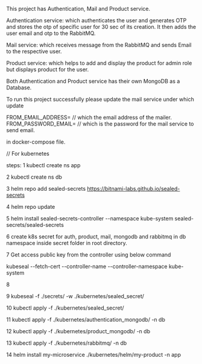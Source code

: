 This project has Authentication, Mail and Product service.

Authentication service: which authenticates the user and generates OTP and stores the otp of specific user for 30 sec of its creation. It then adds the user email and otp to the RabbitMQ.

Mail service: which receives message from the RabbitMQ and sends Email to the respective user.

Product service: which helps to add  and display the product for admin role  but displays product for the user.


Both Authentication and Product service has their own MongoDB as a Database.



To run this project successfully please update the mail service under which update  

FROM_EMAIL_ADDRESS=  // which the email address of the mailer.
FROM_PASSWORD_EMAIL=  // which is the password for the mail service to send email.

in docker-compose file.



// For kubernetes

steps:
1 kubectl create ns app

2 kubectl create ns db

3 helm repo add sealed-secrets https://bitnami-labs.github.io/sealed-secrets

4 helm repo update

5 helm install sealed-secrets-controller --namespace kube-system  sealed-secrets/sealed-secrets

6 create  k8s secret for auth, product, mail, mongodb and rabbitmq  in db namespace inside secret folder in root directory.

7 Get access public key from the controller using below command

   kubeseal --fetch-cert --controller-name <name of controller> --controller-namespace kube-system
   
8 

9  kubeseal -f ./secrets/ -w ./kubernetes/sealed_secret/

10  kubectl apply -f ./kubernetes/sealed_secret/

11 kubectl apply -f ./kubernetes/authentication_mongodb/ -n db

12 kubectl apply -f ./kubernetes/product_mongodb/ -n db

13 kubectl apply -f ./kubernetes/rabbitmq/ -n db

14 helm install my-microservice ./kubernetes/helm/my-product -n app
